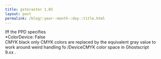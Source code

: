 ```yaml
---
title: gstoraster 1.03
layout: post
permalink: /blog/:year-:month-:day-:title.html
---
```


Iff the PPD specifies <BR>*ColorDevice: False<BR>CMYK black only CMYK colors are replaced by the equivalent gray value to work around weird handling fo /DeviceCMYK color space in Ghostscript 9.xx .
